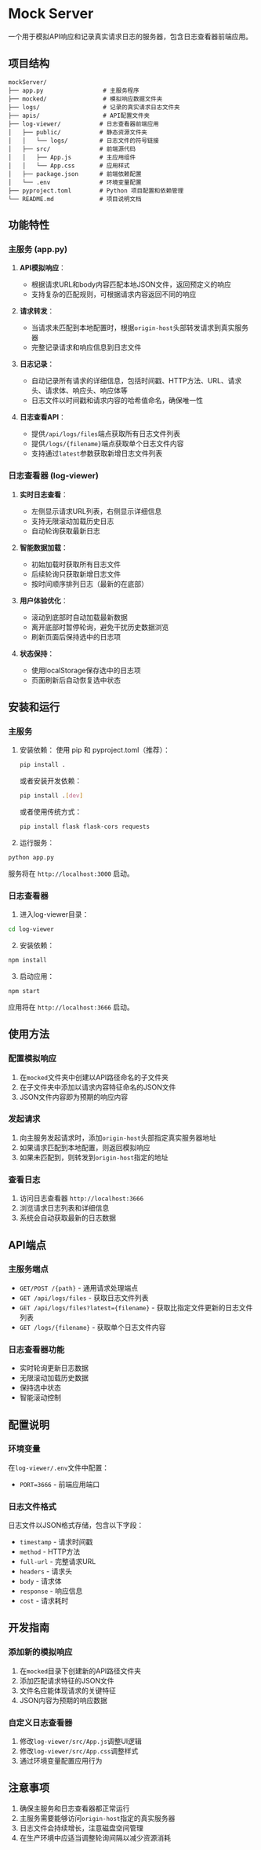 # Mock Server

一个用于模拟API响应和记录真实请求日志的服务器，包含日志查看器前端应用。

## 项目结构

```
mockServer/
├── app.py                 # 主服务程序
├── mocked/                # 模拟响应数据文件夹
├── logs/                  # 记录的真实请求日志文件夹
├── apis/                  # API配置文件夹
├── log-viewer/           # 日志查看器前端应用
│   ├── public/           # 静态资源文件夹
│   │   └── logs/         # 日志文件的符号链接
│   ├── src/              # 前端源代码
│   │   ├── App.js        # 主应用组件
│   │   └── App.css       # 应用样式
│   ├── package.json      # 前端依赖配置
│   └── .env              # 环境变量配置
├── pyproject.toml        # Python 项目配置和依赖管理
└── README.md             # 项目说明文档
```

## 功能特性

### 主服务 (app.py)
1. **API模拟响应**：
   - 根据请求URL和body内容匹配本地JSON文件，返回预定义的响应
   - 支持复杂的匹配规则，可根据请求内容返回不同的响应

2. **请求转发**：
   - 当请求未匹配到本地配置时，根据`origin-host`头部转发请求到真实服务器
   - 完整记录请求和响应信息到日志文件

3. **日志记录**：
   - 自动记录所有请求的详细信息，包括时间戳、HTTP方法、URL、请求头、请求体、响应头、响应体等
   - 日志文件以时间戳和请求内容的哈希值命名，确保唯一性

4. **日志查看API**：
   - 提供`/api/logs/files`端点获取所有日志文件列表
   - 提供`/logs/{filename}`端点获取单个日志文件内容
   - 支持通过`latest`参数获取新增日志文件列表

### 日志查看器 (log-viewer)
1. **实时日志查看**：
   - 左侧显示请求URL列表，右侧显示详细信息
   - 支持无限滚动加载历史日志
   - 自动轮询获取最新日志

2. **智能数据加载**：
   - 初始加载时获取所有日志文件
   - 后续轮询只获取新增日志文件
   - 按时间顺序排列日志（最新的在底部）

3. **用户体验优化**：
   - 滚动到底部时自动加载最新数据
   - 离开底部时暂停轮询，避免干扰历史数据浏览
   - 刷新页面后保持选中的日志项

4. **状态保持**：
   - 使用localStorage保存选中的日志项
   - 页面刷新后自动恢复选中状态

## 安装和运行

### 主服务

1. 安装依赖：
   使用 pip 和 pyproject.toml（推荐）：
   ```bash
   pip install .
   ```
   
   或者安装开发依赖：
   ```bash
   pip install .[dev]
   ```
   
   或者使用传统方式：
   ```bash
   pip install flask flask-cors requests
   ```

2. 运行服务：
```bash
python app.py
```

服务将在 `http://localhost:3000` 启动。

### 日志查看器

1. 进入log-viewer目录：
```bash
cd log-viewer
```

2. 安装依赖：
```bash
npm install
```

3. 启动应用：
```bash
npm start
```

应用将在 `http://localhost:3666` 启动。

## 使用方法

### 配置模拟响应

1. 在`mocked`文件夹中创建以API路径命名的子文件夹
2. 在子文件夹中添加以请求内容特征命名的JSON文件
3. JSON文件内容即为预期的响应内容

### 发起请求

1. 向主服务发起请求时，添加`origin-host`头部指定真实服务器地址
2. 如果请求匹配到本地配置，则返回模拟响应
3. 如果未匹配到，则转发到`origin-host`指定的地址

### 查看日志

1. 访问日志查看器 `http://localhost:3666`
2. 浏览请求日志列表和详细信息
3. 系统会自动获取最新的日志数据

## API端点

### 主服务端点

- `GET/POST /{path}` - 通用请求处理端点
- `GET /api/logs/files` - 获取日志文件列表
- `GET /api/logs/files?latest={filename}` - 获取比指定文件更新的日志文件列表
- `GET /logs/{filename}` - 获取单个日志文件内容

### 日志查看器功能

- 实时轮询更新日志数据
- 无限滚动加载历史数据
- 保持选中状态
- 智能滚动控制

## 配置说明

### 环境变量

在`log-viewer/.env`文件中配置：
- `PORT=3666` - 前端应用端口

### 日志文件格式

日志文件以JSON格式存储，包含以下字段：
- `timestamp` - 请求时间戳
- `method` - HTTP方法
- `full-url` - 完整请求URL
- `headers` - 请求头
- `body` - 请求体
- `response` - 响应信息
- `cost` - 请求耗时

## 开发指南

### 添加新的模拟响应

1. 在`mocked`目录下创建新的API路径文件夹
2. 添加匹配请求特征的JSON文件
3. 文件名应能体现请求的关键特征
4. JSON内容为预期的响应数据

### 自定义日志查看器

1. 修改`log-viewer/src/App.js`调整UI逻辑
2. 修改`log-viewer/src/App.css`调整样式
3. 通过环境变量配置应用行为

## 注意事项

1. 确保主服务和日志查看器都正常运行
2. 主服务需要能够访问`origin-host`指定的真实服务器
3. 日志文件会持续增长，注意磁盘空间管理
4. 在生产环境中应适当调整轮询间隔以减少资源消耗